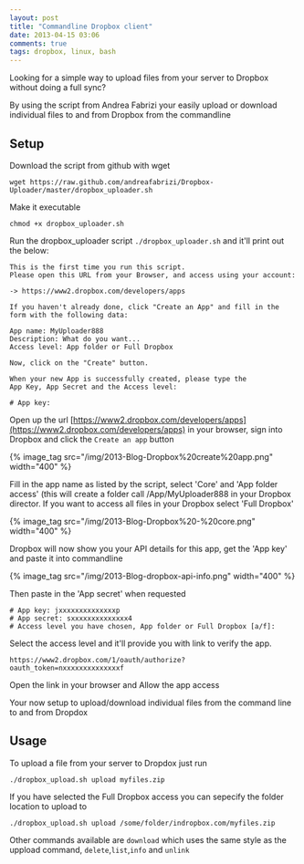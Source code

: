 ```yaml
---
layout: post
title: "Commandline Dropbox client"
date: 2013-04-15 03:06
comments: true
tags: dropbox, linux, bash 
---
```


Looking for a simple way to upload files from your server to Dropbox without doing a full sync?

By using the script from Andrea Fabrizi your easily upload or download individual files to and from Dropbox from the commandline

## Setup

Download the script from github with wget

    wget https://raw.github.com/andreafabrizi/Dropbox-Uploader/master/dropbox_uploader.sh

Make it executable

    chmod +x dropbox_uploader.sh

Run the dropbox_uploader script `./dropbox_uploader.sh` and it'll print out the below:

```
This is the first time you run this script.
Please open this URL from your Browser, and access using your account:

-> https://www2.dropbox.com/developers/apps

If you haven't already done, click "Create an App" and fill in the
form with the following data:

App name: MyUploader888
Description: What do you want...
Access level: App folder or Full Dropbox

Now, click on the "Create" button.

When your new App is successfully created, please type the
App Key, App Secret and the Access level:

# App key: 
```

Open up the url [https://www2.dropbox.com/developers/apps](https://www2.dropbox.com/developers/apps) in your browser, sign into Dropbox
and click the `Create an app` button

{% image_tag src="/img/2013-Blog-Dropbox%20create%20app.png" width="400" %}

Fill in the app name as listed by the script, select 'Core' and 'App folder access' (this will create a folder call /App/MyUploader888 in your Dropbox director. 
If you want to access all files in your Dropbox select 'Full Dropbox'

{% image_tag src="/img/2013-Blog-Dropbox%20-%20core.png" width="400" %}

Dropbox will now show you your API details for this app, get the 'App key' and paste it into commandline

{% image_tag src="/img/2013-Blog-dropbox-api-info.png" width="400" %}

Then paste in the 'App secret' when requested

```
# App key: jxxxxxxxxxxxxxxp
# App secret: sxxxxxxxxxxxxxx4
# Access level you have chosen, App folder or Full Dropbox [a/f]: 
```
Select the access level and it'll provide you with link to verify the app. 

    https://www2.dropbox.com/1/oauth/authorize?oauth_token=nxxxxxxxxxxxxxxf

Open the link in your browser and Allow the app access

Your now setup to upload/download individual files from the command line to and from Dropdox

## Usage

To upload a file from your server to Dropdox just run

    ./dropbox_upload.sh upload myfiles.zip

If you have selected the Full Dropbox access you can sepecify the folder location to upload to 

    ./dropbox_upload.sh upload /some/folder/indropbox.com/myfiles.zip

Other commands available are `download` which uses the same style as the uppload command, `delete`,`list`,`info` and `unlink`
